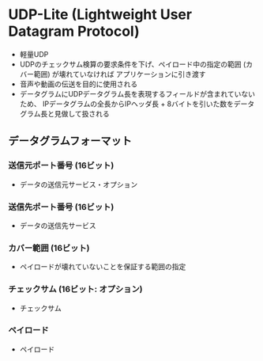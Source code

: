 # UDP-Lite (Lightweight User Datagram Protocol)
- 軽量UDP
- UDPのチェックサム検算の要求条件を下げ、ペイロード中の指定の範囲 (カバー範囲) が壊れていなければ
  アプリケーションに引き渡す
- 音声や動画の伝送を目的に使用される
- データグラムにUDPデータグラム長を表現するフィールドが含まれていないため、
  IPデータグラムの全長からIPヘッダ長 + 8バイトを引いた数をデータグラム長と見做して扱される

## データグラムフォーマット
### 送信元ポート番号 (16ビット)
- データの送信元サービス・オプション

### 送信先ポート番号 (16ビット)
- データの送信先サービス

### カバー範囲 (16ビット)
- ペイロードが壊れていないことを保証する範囲の指定

### チェックサム (16ビット: オプション)
- チェックサム

### ペイロード
- ペイロード
